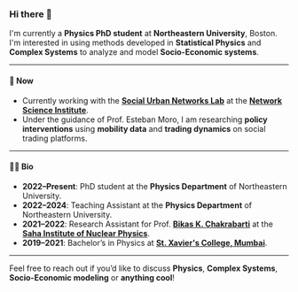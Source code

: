 ### Hi there 👋

I'm currently a **Physics PhD student** at **Northeastern University**, Boston. I'm interested in using methods developed in **Statistical Physics** and **Complex Systems** to analyze and model **Socio-Economic systems**.

---

#### 🔭 Now

- Currently working with the [**Social Urban Networks Lab**](https://www.socialurban.net/) at the [**Network Science Institute**](https://www.networkscienceinstitute.org/).
- Under the guidance of Prof. Esteban Moro, I am researching **policy interventions** using **mobility data** and **trading dynamics** on social trading platforms.

---

#### 🧑‍🏫 Bio

- **2022–Present**: PhD student at the **Physics Department** of Northeastern University.
- **2022–2024**: Teaching Assistant at the **Physics Department** of Northeastern University.
- **2021–2022**: Research Assistant for Prof. [**Bikas K. Chakrabarti**](https://www.saha.ac.in/cmp/bikask.chakrabarti/bikas.html) at the [**Saha Institute of Nuclear Physics**](https://www.saha.ac.in).
- **2019–2021**: Bachelor’s in Physics at [**St. Xavier's College, Mumbai**](https://xaviers.ac/).

---

Feel free to reach out if you’d like to discuss **Physics**, **Complex Systems**, **Socio-Economic modeling** or **anything cool**!
